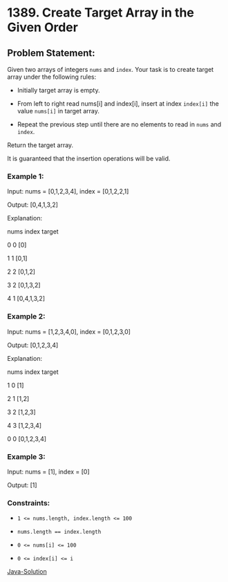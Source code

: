 # 1389. Create Target Array in the Given Order

## Problem Statement:

Given two arrays of integers `nums` and `index`. Your task is to create target array under the following rules:

* Initially target array is empty.

* From left to right read nums[i] and index[i], insert at index `index[i]` the value `nums[i]` in target array.

* Repeat the previous step until there are no elements to read in `nums` and `index`.

Return the target array.

It is guaranteed that the insertion operations will be valid.

### Example 1:

Input: nums = [0,1,2,3,4], index = [0,1,2,2,1]

Output: [0,4,1,3,2]

Explanation:

nums       index     target

0            0        [0]

1            1        [0,1]

2            2        [0,1,2]

3            2        [0,1,3,2]

4            1        [0,4,1,3,2]

### Example 2:

Input: nums = [1,2,3,4,0], index = [0,1,2,3,0]

Output: [0,1,2,3,4]

Explanation:

nums       index     target

1            0        [1]

2            1        [1,2]

3            2        [1,2,3]

4            3        [1,2,3,4]

0            0        [0,1,2,3,4]

### Example 3:

Input: nums = [1], index = [0]

Output: [1]

### Constraints:

* `1 <= nums.length, index.length <= 100`

* `nums.length == index.length`

* `0 <= nums[i] <= 100`

* `0 <= index[i] <= i`

[Java-Solution](./solution.java)

